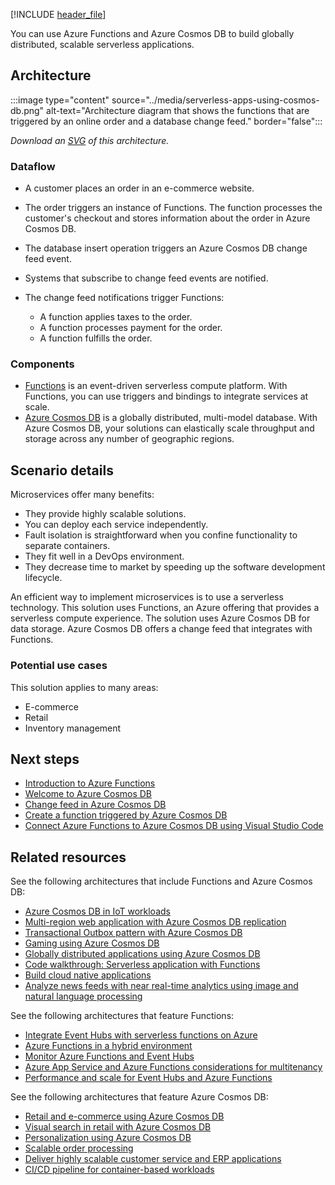 [!INCLUDE [header_file](../../../includes/sol-idea-header.md)]

You can use Azure Functions and Azure Cosmos DB to build globally distributed, scalable serverless applications.

## Architecture

:::image type="content" source="../media/serverless-apps-using-cosmos-db.png" alt-text="Architecture diagram that shows the functions that are triggered by an online order and a database change feed." border="false":::

*Download an [SVG](../media/serverless-apps-using-cosmos-db.svg) of this architecture.*

### Dataflow

- A customer places an order in an e-commerce website.
- The order triggers an instance of Functions. The function processes the customer's checkout and stores information about the order in Azure Cosmos DB.
- The database insert operation triggers an Azure Cosmos DB change feed event.
- Systems that subscribe to change feed events are notified.
- The change feed notifications trigger Functions:

  - A function applies taxes to the order.
  - A function processes payment for the order.
  - A function fulfills the order.

### Components

- [Functions](https://azure.microsoft.com/services/functions) is an event-driven serverless compute platform. With Functions, you can use triggers and bindings to integrate services at scale.
- [Azure Cosmos DB](https://azure.microsoft.com/services/cosmos-db) is a globally distributed, multi-model database. With Azure Cosmos DB, your solutions can elastically scale throughput and storage across any number of geographic regions.

## Scenario details

Microservices offer many benefits:

- They provide highly scalable solutions.
- You can deploy each service independently.
- Fault isolation is straightforward when you confine functionality to separate containers.
- They fit well in a DevOps environment.
- They decrease time to market by speeding up the software development lifecycle.

An efficient way to implement microservices is to use a serverless technology. This solution uses Functions, an Azure offering that provides a serverless compute experience. The solution uses Azure Cosmos DB for data storage. Azure Cosmos DB offers a change feed that integrates with Functions.

### Potential use cases

This solution applies to many areas:

- E-commerce
- Retail
- Inventory management

## Next steps

- [Introduction to Azure Functions](/azure/azure-functions/functions-overview)
- [Welcome to Azure Cosmos DB](/azure/cosmos-db/introduction)
- [Change feed in Azure Cosmos DB](/azure/cosmos-db/change-feed)
- [Create a function triggered by Azure Cosmos DB](/azure/azure-functions/functions-create-cosmos-db-triggered-function)
- [Connect Azure Functions to Azure Cosmos DB using Visual Studio Code](/azure/azure-functions/functions-add-output-binding-cosmos-db-vs-code)

## Related resources

See the following architectures that include Functions and Azure Cosmos DB:

- [Azure Cosmos DB in IoT workloads](/azure/architecture/solution-ideas/articles/iot-using-cosmos-db)
- [Multi-region web application with Azure Cosmos DB replication](/azure/architecture/solution-ideas/articles/multi-region-web-app-cosmos-db-replication)
- [Transactional Outbox pattern with Azure Cosmos DB](/azure/architecture/best-practices/transactional-outbox-cosmos)
- [Gaming using Azure Cosmos DB](/azure/architecture/solution-ideas/articles/gaming-using-cosmos-db)
- [Globally distributed applications using Azure Cosmos DB](/azure/architecture/solution-ideas/articles/globally-distributed-mission-critical-applications-using-cosmos-db)
- [Code walkthrough: Serverless application with Functions](/azure/architecture/serverless/code)
- [Build cloud native applications](/azure/architecture/solution-ideas/articles/cloud-native-apps)
- [Analyze news feeds with near real-time analytics using image and natural language processing](/azure/architecture/example-scenario/ai/news-feed-ingestion-and-near-real-time-analysis)

See the following architectures that feature Functions:

- [Integrate Event Hubs with serverless functions on Azure](/azure/architecture/serverless/event-hubs-functions/event-hubs-functions)
- [Azure Functions in a hybrid environment](/azure/architecture/hybrid/azure-functions-hybrid)
- [Monitor Azure Functions and Event Hubs](/azure/architecture/serverless/event-hubs-functions/observability)
- [Azure App Service and Azure Functions considerations for multitenancy](/azure/architecture/guide/multitenant/service/app-service)
- [Performance and scale for Event Hubs and Azure Functions](/azure/architecture/serverless/event-hubs-functions/performance-scale)

See the following architectures that feature Azure Cosmos DB:

- [Retail and e-commerce using Azure Cosmos DB](/azure/architecture/solution-ideas/articles/retail-and-e-commerce-using-cosmos-db)
- [Visual search in retail with Azure Cosmos DB](/azure/architecture/industries/retail/visual-search-use-case-overview)
- [Personalization using Azure Cosmos DB](/azure/architecture/solution-ideas/articles/personalization-using-cosmos-db)
- [Scalable order processing](/azure/architecture/example-scenario/data/ecommerce-order-processing)
- [Deliver highly scalable customer service and ERP applications](/azure/architecture/solution-ideas/articles/erp-customer-service)
- [CI/CD pipeline for container-based workloads](/azure/architecture/guide/aks/aks-cicd-github-actions-and-gitops)
